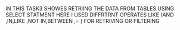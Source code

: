 IN THIS TASK3 SHOWES RETRIING  THE DATA FROM TABLES USING  SELECT STATMENT 
HERE I USED DIFFRTRNT OPERATES LIKE (AND ,IN,LIKE ,NOT IN,BETWEEN ,= ) FOR RETRIVING OR FILTERING 
